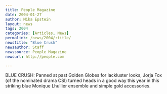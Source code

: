```yaml
---
title: People Magazine
date: 2004-01-27
author: Mika Epstein
layout: news
tags: 2004
categories: [Articles, News]
permalink: /news/2004/:title/
newstitle: "Blue Crush"
newsauthor: Staff  
newssource: People Magazine  
newsurl: http://people.com  

---
```


BLUE CRUSH: Panned at past Golden Globes for lackluster looks, Jorja Fox (of the nominated drama CSI) turned heads in a good way this year in this striking blue Monique Lhullier ensemble and simple gold accessories.  

